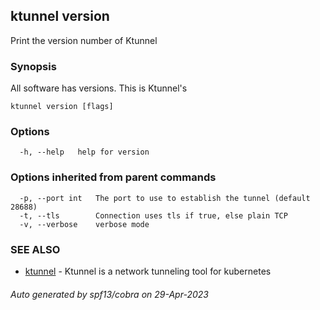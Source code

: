 ## ktunnel version

Print the version number of Ktunnel

### Synopsis

All software has versions. This is Ktunnel's

```
ktunnel version [flags]
```

### Options

```
  -h, --help   help for version
```

### Options inherited from parent commands

```
  -p, --port int   The port to use to establish the tunnel (default 28688)
  -t, --tls        Connection uses tls if true, else plain TCP
  -v, --verbose    verbose mode
```

### SEE ALSO

* [ktunnel](ktunnel.md)	 - Ktunnel is a network tunneling tool for kubernetes

###### Auto generated by spf13/cobra on 29-Apr-2023
